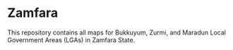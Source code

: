 # Zamfara

This repository contains all maps for Bukkuyum, Zurmi, and Maradun Local Government Areas (LGAs) in Zamfara State.
